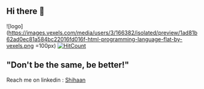 ## Hi there 👋
![logo](https://images.vexels.com/media/users/3/166382/isolated/preview/1ad81b62ad0ec81a584bc22016fd016f-html-programming-language-flat-by-vexels.png =100px)
[![HitCount](http://hits.dwyl.com/theneoterik/theneoterik.svg)](http://hits.dwyl.com/theneoterik/theneoterik)

<!--
**theneoterik/theneoterik** is a ✨ _special_ ✨ repository because its `README.md` (this file) appears on your GitHub profile.


                
-->
## "Don't be the same, be better!" ##

 
Reach me on linkedin : [Shihaan](https://www.linkedin.com/in/shihaan-w-s-7b6a851a0/)

